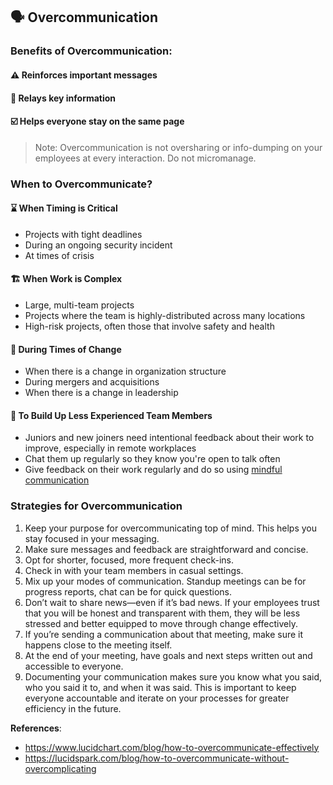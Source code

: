 ## 🗣️ Overcommunication

### Benefits of Overcommunication:

#### ⚠️  **Reinforces important messages**  
#### 🔑 **Relays key information**  
#### ☑️ **Helps everyone stay on the same page**  

> Note: Overcommunication is not oversharing or info-dumping on your employees at every interaction. Do not micromanage.

### When to Overcommunicate?

#### ⌛ When Timing is Critical
  * Projects with tight deadlines
  * During an ongoing security incident
  * At times of crisis
#### 🏗️ When Work is Complex
  * Large, multi-team projects
  * Projects where the team is highly-distributed across many locations
  * High-risk projects, often those that involve safety and health
#### 🌊 During Times of Change  
  * When there is a change in organization structure
  * During mergers and acquisitions
  * When there is a change in leadership
#### 🤼 To Build Up Less Experienced Team Members
  * Juniors and new joiners need intentional feedback about their work to improve, especially in remote workplaces
  * Chat them up regularly so they know you're open to talk often
  * Give feedback on their work regularly and do so using [mindful communication](https://github.com/glennsantos/senior-developer-roadmap/blob/main/communication/mindful-communication.md)

### Strategies for Overcommunication

1. Keep your purpose for overcommunicating top of mind. This helps you stay focused in your messaging.
2. Make sure messages and feedback are straightforward and concise. 
3. Opt for shorter, focused, more frequent check-ins. 
4. Check in with your team members in casual settings. 
5. Mix up your modes of communication. Standup meetings can be for progress reports, chat can be for quick questions.
6. Don’t wait to share news—even if it’s bad news. If your employees trust that you will be honest and transparent with them, they will be less stressed and better equipped to move through change effectively.
7. If you’re sending a communication about that meeting, make sure it happens close to the meeting itself.
8. At the end of your meeting, have goals and next steps written out and accessible to everyone.
9. Documenting your communication makes sure you know what you said, who you said it to, and when it was said. This is important to keep everyone accountable and iterate on your processes for greater efficiency in the future.

**References**:  
- https://www.lucidchart.com/blog/how-to-overcommunicate-effectively
- https://lucidspark.com/blog/how-to-overcommunicate-without-overcomplicating